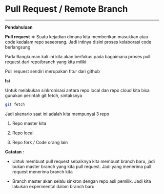 # Pull Request / Remote Branch

---

**Pendahuluan**

**Pull request** => Suatu kejadian dimana kita memberikan masukkan atau code kedalam repo seseorang. Jadi intinya disini proses kolaborasi code berlangsung

Pada Rangkuman kali ini kita akan berfokus pada bagaimana proses pull request dari repo/branch yang kita miliki

Pull request sendiri merupakan fitur dari github

**Isi**

Untuk melakukan sinkronisasi antara repo local dan repo cloud kita bisa gunakan perintah git fetch, sintaksnya

```bash
git fetch
```

Jadi skenario saat ini adalah kita mempunyai 3 repo

1. Repo master kita

2. Repo local

3. Repo fork / Code orang lain

**Catatan :**

- Untuk membuat pull request sebaiknya kita membuat branch baru, jadi bukan master branch yang kita pull request. Jadi yang menerima pull request menerima branch kita

- Branch master akan selalu sinkron dengan repo asli pemilik. Jadi kita lakukan experimental dalam branch baru
